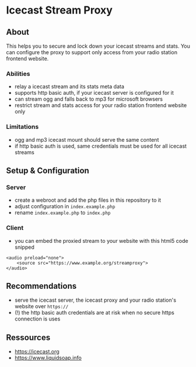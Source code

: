 # Icecast Stream Proxy

## About

This helps you to secure and lock down your icecast streams and stats.
You can configure the proxy to support only access from your radio station frontend website.

### Abilities

- relay a icecast stream and its stats meta data
- supports http basic auth, if your icecast server is configured for it
- can stream ogg and falls back to mp3 for microsoft browsers
- restrict stream and stats access for your radio station frontend website only

### Limitations

- ogg and mp3 icecast mount should serve the same content
- if http basic auth is used, same credentials must be used for all icecast streams

## Setup & Configuration

### Server

- create a webroot and add the php files in this repository to it
- adjust configuration in `index.example.php`
- rename `index.example.php` to `index.php`

### Client

- you can embed the proxied stream to your website with this html5 code snipped
```
<audio preload="none">
    <source src="https://www.example.org/streamproxy">
</audio>
```

## Recommendations

- serve the icecast server, the icecast proxy and your radio station's website over `https://`
- (!) the http basic auth credentials are at risk when no secure https connection is uses

## Ressources

- https://icecast.org
- https://www.liquidsoap.info
